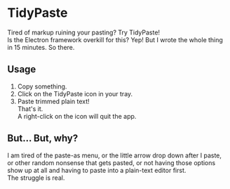 # TidyPaste
Tired of markup ruining your pasting? Try TidyPaste!\
Is the Electron framework overkill for this? Yep! But I wrote the whole thing in 15 minutes. So there.

## Usage
1. Copy something.
2. Click on the TidyPaste icon in your tray.
3. Paste trimmed plain text!\
That's it.\
A right-click on the icon will quit the app.

## But... But, why?
I am tired of the paste-as menu, or the little arrow drop down after I paste, or other random nonsense that gets pasted, or not having those options show up at all and having to paste into a plain-text editor first.\
The struggle is real.
